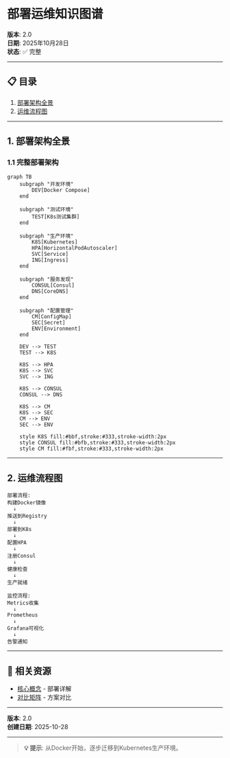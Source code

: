# 部署运维知识图谱

**版本**: 2.0  
**日期**: 2025年10月28日  
**状态**: ✅ 完整

---

## 📋 目录

1. [部署架构全景](#1-部署架构全景)
2. [运维流程图](#2-运维流程图)

---

## 1. 部署架构全景

### 1.1 完整部署架构

```mermaid
graph TB
    subgraph "开发环境"
        DEV[Docker Compose]
    end
    
    subgraph "测试环境"
        TEST[K8s测试集群]
    end
    
    subgraph "生产环境"
        K8S[Kubernetes]
        HPA[HorizontalPodAutoscaler]
        SVC[Service]
        ING[Ingress]
    end
    
    subgraph "服务发现"
        CONSUL[Consul]
        DNS[CoreDNS]
    end
    
    subgraph "配置管理"
        CM[ConfigMap]
        SEC[Secret]
        ENV[Environment]
    end
    
    DEV --> TEST
    TEST --> K8S
    
    K8S --> HPA
    K8S --> SVC
    SVC --> ING
    
    K8S --> CONSUL
    CONSUL --> DNS
    
    K8S --> CM
    K8S --> SEC
    CM --> ENV
    SEC --> ENV
    
    style K8S fill:#bbf,stroke:#333,stroke-width:2px
    style CONSUL fill:#bfb,stroke:#333,stroke-width:2px
    style CM fill:#fbf,stroke:#333,stroke-width:2px
```

---

## 2. 运维流程图

```
部署流程:
构建Docker镜像
  ↓
推送到Registry
  ↓
部署到K8s
  ↓
配置HPA
  ↓
注册Consul
  ↓
健康检查
  ↓
生产就绪

监控流程:
Metrics收集
  ↓
Prometheus
  ↓
Grafana可视化
  ↓
告警通知
```

---

## 🔗 相关资源

- [核心概念](./CONCEPTS.md) - 部署详解
- [对比矩阵](./COMPARISON_MATRIX.md) - 方案对比

---

**版本**: 2.0  
**创建日期**: 2025-10-28

---

> **💡 提示**: 从Docker开始，逐步迁移到Kubernetes生产环境。
